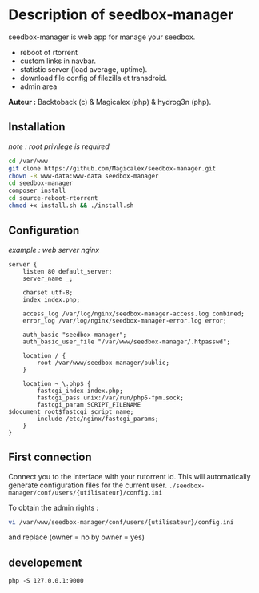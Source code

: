 # Description of seedbox-manager

seedbox-manager is web app for manage your seedbox.

 * reboot of rtorrent
 * custom links in navbar.
 * statistic server (load average, uptime).
 * download file config of filezilla et transdroid.
 * admin area

**Auteur :** Backtoback (c) & Magicalex (php) & hydrog3n (php).  

## Installation

*note : root privilege is required*

```bash
cd /var/www
git clone https://github.com/Magicalex/seedbox-manager.git
chown -R www-data:www-data seedbox-manager
cd seedbox-manager
composer install
cd source-reboot-rtorrent
chmod +x install.sh && ./install.sh
```

## Configuration

*example : web server nginx*
```nginx
server {
    listen 80 default_server;
    server_name _;

    charset utf-8;
    index index.php;

    access_log /var/log/nginx/seedbox-manager-access.log combined;
    error_log /var/log/nginx/seedbox-manager-error.log error;

    auth_basic "seedbox-manager";
    auth_basic_user_file "/var/www/seedbox-manager/.htpasswd";

    location / {
        root /var/www/seedbox-manager/public;
    }

    location ~ \.php$ {
        fastcgi_index index.php;
        fastcgi_pass unix:/var/run/php5-fpm.sock;
        fastcgi_param SCRIPT_FILENAME $document_root$fastcgi_script_name;
        include /etc/nginx/fastcgi_params;
    }
}
```

## First connection

Connect you to the interface with your rutorrent id.
This will automatically generate configuration files for the current user. `./seedbox-manager/conf/users/{utilisateur}/config.ini`

To obtain the admin rights :
```bash
vi /var/www/seedbox-manager/conf/users/{utilisateur}/config.ini
```
and replace (owner = no by owner = yes)

## developement

```
php -S 127.0.0.1:9000
```
